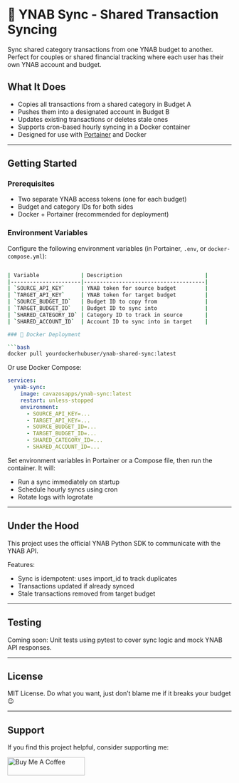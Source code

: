 # 🧾 YNAB Sync - Shared Transaction Syncing

Sync shared category transactions from one YNAB budget to another. Perfect for couples or shared financial tracking where each user has their own YNAB account and budget.

## What It Does

- Copies all transactions from a shared category in Budget A
- Pushes them into a designated account in Budget B
- Updates existing transactions or deletes stale ones
- Supports cron-based hourly syncing in a Docker container
- Designed for use with [Portainer](https://www.portainer.io/) and Docker

---

## Getting Started

### Prerequisites

- Two separate YNAB access tokens (one for each budget)
- Budget and category IDs for both sides
- Docker + Portainer (recommended for deployment)

### Environment Variables

Configure the following environment variables (in Portainer, `.env`, or `docker-compose.yml`):

```bash

| Variable             | Description                          |
|----------------------|--------------------------------------|
| `SOURCE_API_KEY`     | YNAB token for source budget         |
| `TARGET_API_KEY`     | YNAB token for target budget         |
| `SOURCE_BUDGET_ID`   | Budget ID to copy from               |
| `TARGET_BUDGET_ID`   | Budget ID to sync into               |
| `SHARED_CATEGORY_ID` | Category ID to track in source       |
| `SHARED_ACCOUNT_ID`  | Account ID to sync into in target    |

### 🐳 Docker Deployment

```bash
docker pull yourdockerhubuser/ynab-shared-sync:latest
```
Or use Docker Compose:

```yaml
services:
  ynab-sync:
    image: cavazosapps/ynab-sync:latest
    restart: unless-stopped
    environment:
      - SOURCE_API_KEY=...
      - TARGET_API_KEY=...
      - SOURCE_BUDGET_ID=...
      - TARGET_BUDGET_ID=...
      - SHARED_CATEGORY_ID=...
      - SHARED_ACCOUNT_ID=...
```

Set environment variables in Portainer or a Compose file, then run the container. It will:

- Run a sync immediately on startup
- Schedule hourly syncs using cron
- Rotate logs with logrotate

---

## Under the Hood

This project uses the official YNAB Python SDK to communicate with the YNAB API.

Features:

- Sync is idempotent: uses import_id to track duplicates
- Transactions updated if already synced
- Stale transactions removed from target budget

---

## Testing

Coming soon: Unit tests using pytest to cover sync logic and mock YNAB API responses.

---

## License

MIT License. Do what you want, just don’t blame me if it breaks your budget 😉

---

## Support

If you find this project helpful, consider supporting me:

<a href="https://www.buymeacoffee.com/huntercavazos" target="_blank"><img src="https://cdn.buymeacoffee.com/buttons/default-orange.png" alt="Buy Me A Coffee" height="41" width="174"></a>